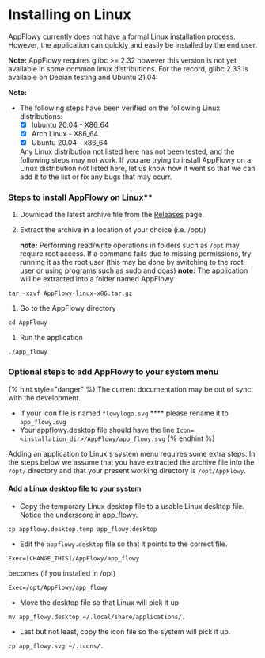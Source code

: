 # Installing on Linux

AppFlowy currently does not have a formal Linux installation process. However, the application can quickly and easily be installed by the end user.

**Note:** AppFlowy requires glibc >= 2.32 however this version is not yet available in some common linux distributions. For the record, glibc 2.33 is available on Debian testing and Ubuntu 21.04:

**Note:**

* The following steps have been verified on the following Linux distributions:
  * [x] lubuntu 20.04 - X86\_64
  * [x] Arch Linux - X86\_64
  * [x] Ubuntu 20.04 - x86\_64
  
  Any Linux distribution not listed here has not been tested, and the following steps may not work. If you are trying to install AppFlowy on a Linux distribution not listed here, let us know how it went so that we can add it to the list or fix any bugs that may ocurr.

### Steps to install AppFlowy on Linux\*\*

1. Download the latest archive file from the [Releases](https://github.com/AppFlowy-IO/appflowy/releases) page.
2.  Extract the archive in a location of your choice (i.e. /opt/)

    **note:** Performing read/write operations in folders such as `/opt` may require root access. If a command fails due to missing permissions, try running it as the root user (this may be done by switching to the root user or using programs such as sudo and doas)
    **note:** The application will be extracted into a folder named AppFlowy

```shell
tar -xzvf AppFlowy-linux-x86.tar.gz
```

1. Go to the AppFlowy directory

```shell
cd AppFlowy
```

1. Run the application

```shell
./app_flowy
```

### Optional steps to add AppFlowy to your system menu

{% hint style="danger" %}
The current documentation may be out of sync with the development.&#x20;

* If your icon file is named `flowylogo.svg` **** please rename it to `app_flowy.svg`
* Your appflowy.desktop file should have the line `Icon=<installation_dir>/AppFlowy/app_flowy.svg`
{% endhint %}

Adding an application to Linux's system menu requires some extra steps. In the steps below we assume that you have extracted the archive file into the `/opt/` directory and that your present working directory is `/opt/AppFlowy`.

#### Add a Linux desktop file to your system

* Copy the temporary Linux desktop file to a usable Linux desktop file. Notice the underscore in app\_flowy.

```shell
cp appflowy.desktop.temp app_flowy.desktop
```

* Edit the `appflowy.desktop` file so that it points to the correct file.

```shell
Exec=[CHANGE_THIS]/AppFlowy/app_flowy
```

becomes (if you installed in /opt)

```shell
Exec=/opt/AppFlowy/app_flowy
```

* Move the desktop file so that Linux will pick it up

```shell
mv app_flowy.desktop ~/.local/share/applications/.
```

* Last but not least, copy the icon file so the system will pick it up.

```
cp app_flowy.svg ~/.icons/.
```
